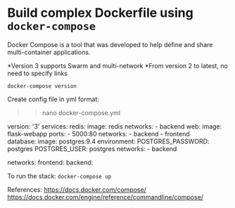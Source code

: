 # Build complex Dockerfile using `docker-compose`

Docker Compose is a tool that was developed to help define and share multi-container applications. 

*Version 3 supports Swarm and multi-network
*From version 2 to latest, no need to specify links

`docker-compose version`

Create config file in yml format:
>> nano docker-compose.yml

version: '3'
services:
    redis:
        image: redis
        networks:
            - backend
    web:
        image: flask-webapp
        ports:
            - 5000:80
        networks:
            - backend
            - frontend    
    database:
        image: postgres:9.4
        environment:
            POSTGRES_PASSWORD: postgres
            POSTGRES_USER: postgres
        networks:
            - backend

networks:
    frontend:
    backend:


To run the stack:
`docker-compose up`


References:
https://docs.docker.com/compose/
https://docs.docker.com/engine/reference/commandline/compose/
